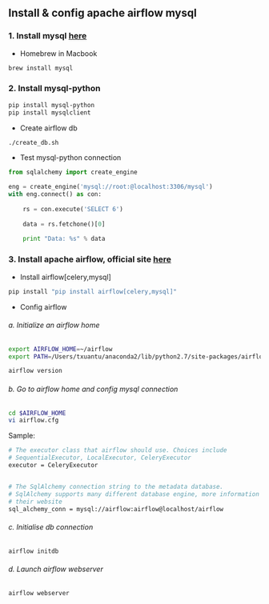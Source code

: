 ## Install & config apache airflow mysql
### 1. Install mysql <a href='https://dev.mysql.com/downloads/mysql/'>here</a>
 - Homebrew in Macbook
```bash
brew install mysql
```

### 2. Install mysql-python
```bash
pip install mysql-python
pip install mysqlclient
```

 - Create airflow db
```bash
./create_db.sh
```

 - Test mysql-python connection
```python
from sqlalchemy import create_engine

eng = create_engine('mysql://root:@localhost:3306/mysql')
with eng.connect() as con:
    
    rs = con.execute('SELECT 6')
        
    data = rs.fetchone()[0]
    
    print "Data: %s" % data 
```

### 3. Install apache airflow, official site <a href='http://airflow.incubator.apache.org/installation.html'>here</a>

 - Install airflow[celery,mysql]
```bash
pip install "pip install airflow[celery,mysql]"
```

 - Config airflow
###### a. Initialize an airflow home
```bash
export AIRFLOW_HOME=~/airflow
export PATH=/Users/txuantu/anaconda2/lib/python2.7/site-packages/airflow/bin:$PATH

airflow version
```

###### b. Go to airflow home and config mysql connection
```bash
cd $AIRFLOW_HOME
vi airflow.cfg
```

Sample:
```bash
# The executor class that airflow should use. Choices include
# SequentialExecutor, LocalExecutor, CeleryExecutor
executor = CeleryExecutor


# The SqlAlchemy connection string to the metadata database.
# SqlAlchemy supports many different database engine, more information
# their website
sql_alchemy_conn = mysql://airflow:airflow@localhost/airflow
```

###### c. Initialise db connection
```bash
airflow initdb
```

###### d. Launch airflow webserver
```bash
airflow webserver
```

